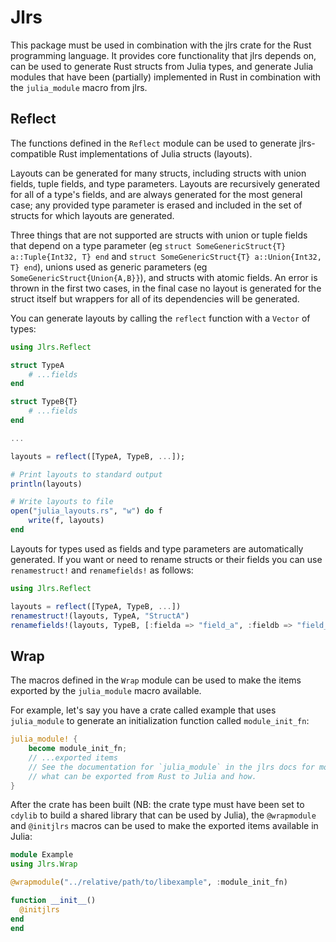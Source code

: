 # Jlrs

This package must be used in combination with the jlrs crate for the Rust programming language. It provides core functionality that jlrs depends on, can be used to generate Rust structs from Julia types, and generate Julia modules that have been (partially) implemented in Rust in combination with the `julia_module` macro from jlrs.


## Reflect

The functions defined in the `Reflect` module can be used to generate jlrs-compatible Rust implementations of Julia structs (layouts).

Layouts can be generated for many structs, including structs with union fields, tuple fields, and type parameters. Layouts are recursively generated for all of a type's fields, and are always generated for the most general case; any provided type parameter is erased and included in the set of structs for which layouts are generated.

Three things that are not supported are structs with union or tuple fields that depend on a type parameter (eg `struct SomeGenericStruct{T} a::Tuple{Int32, T} end` and `struct SomeGenericStruct{T} a::Union{Int32, T} end`), unions used as generic parameters (eg `SomeGenericStruct{Union{A,B}}`), and structs with atomic fields. An error is thrown in the first two cases, in the final case no layout is generated for the struct itself but wrappers for all of its dependencies will be generated.

You can generate layouts by calling the `reflect` function with a `Vector` of types:

```julia
using Jlrs.Reflect

struct TypeA
    # ...fields
end

struct TypeB{T}
    # ...fields
end

...

layouts = reflect([TypeA, TypeB, ...]);

# Print layouts to standard output
println(layouts)

# Write layouts to file
open("julia_layouts.rs", "w") do f
    write(f, layouts)
end
```

Layouts for types used as fields and type parameters are automatically generated. If you want or need to rename structs or their fields you can use `renamestruct!` and `renamefields!` as follows:

```julia
using Jlrs.Reflect

layouts = reflect([TypeA, TypeB, ...])
renamestruct!(layouts, TypeA, "StructA")
renamefields!(layouts, TypeB, [:fielda => "field_a", :fieldb => "field_b"])
```

## Wrap

The macros defined in the `Wrap` module can be used to make the items exported by the `julia_module` macro available.

For example, let's say you have a crate called example that uses `julia_module` to generate an initialization function called `module_init_fn`:

```rust
julia_module! {
    become module_init_fn;
    // ...exported items
    // See the documentation for `julia_module` in the jlrs docs for more information about
    // what can be exported from Rust to Julia and how.
}
```

After the crate has been built (NB: the crate type must have been set to `cdylib` to build a shared library that can be used by Julia), the `@wrapmodule` and `@initjlrs` macros can be used to make the exported items available in Julia:

```julia
module Example
using Jlrs.Wrap

@wrapmodule("../relative/path/to/libexample", :module_init_fn)

function __init__()
  @initjlrs
end
end
```
